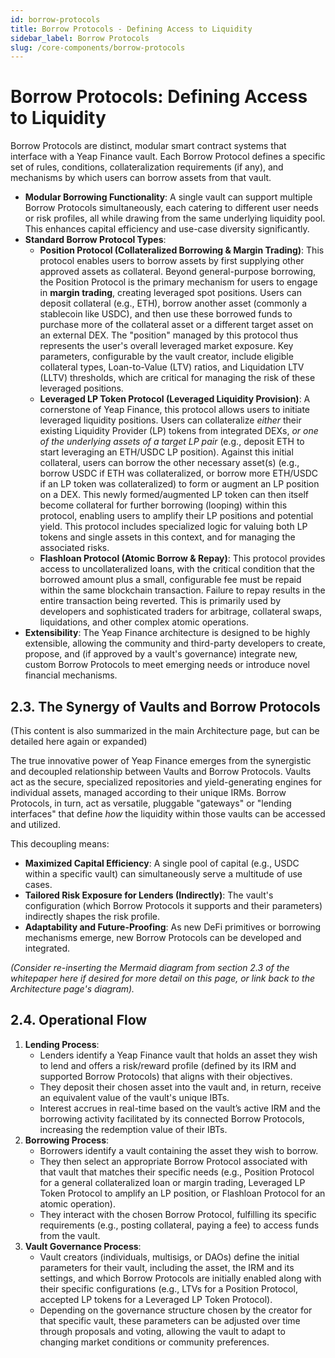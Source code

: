 ```yaml
---
id: borrow-protocols
title: Borrow Protocols - Defining Access to Liquidity
sidebar_label: Borrow Protocols
slug: /core-components/borrow-protocols
---
```


# Borrow Protocols: Defining Access to Liquidity

Borrow Protocols are distinct, modular smart contract systems that interface with a Yeap Finance vault. Each Borrow Protocol defines a specific set of rules, conditions, collateralization requirements (if any), and mechanisms by which users can borrow assets from that vault.

* **Modular Borrowing Functionality**: A single vault can support multiple Borrow Protocols simultaneously, each catering to different user needs or risk profiles, all while drawing from the same underlying liquidity pool. This enhances capital efficiency and use-case diversity significantly.
* **Standard Borrow Protocol Types**:
    * **Position Protocol (Collateralized Borrowing & Margin Trading)**: This protocol enables users to borrow assets by first supplying other approved assets as collateral. Beyond general-purpose borrowing, the Position Protocol is the primary mechanism for users to engage in **margin trading**, creating leveraged spot positions. Users can deposit collateral (e.g., ETH), borrow another asset (commonly a stablecoin like USDC), and then use these borrowed funds to purchase more of the collateral asset or a different target asset on an external DEX. The "position" managed by this protocol thus represents the user's overall leveraged market exposure. Key parameters, configurable by the vault creator, include eligible collateral types, Loan-to-Value (LTV) ratios, and Liquidation LTV (LLTV) thresholds, which are critical for managing the risk of these leveraged positions.
    * **Leveraged LP Token Protocol (Leveraged Liquidity Provision)**: A cornerstone of Yeap Finance, this protocol allows users to initiate leveraged liquidity positions. Users can collateralize *either* their existing Liquidity Provider (LP) tokens from integrated DEXs, *or one of the underlying assets of a target LP pair* (e.g., deposit ETH to start leveraging an ETH/USDC LP position). Against this initial collateral, users can borrow the other necessary asset(s) (e.g., borrow USDC if ETH was collateralized, or borrow more ETH/USDC if an LP token was collateralized) to form or augment an LP position on a DEX. This newly formed/augmented LP token can then itself become collateral for further borrowing (looping) within this protocol, enabling users to amplify their LP positions and potential yield. This protocol includes specialized logic for valuing both LP tokens and single assets in this context, and for managing the associated risks.
    * **Flashloan Protocol (Atomic Borrow & Repay)**: This protocol provides access to uncollateralized loans, with the critical condition that the borrowed amount plus a small, configurable fee must be repaid within the same blockchain transaction. Failure to repay results in the entire transaction being reverted. This is primarily used by developers and sophisticated traders for arbitrage, collateral swaps, liquidations, and other complex atomic operations.
* **Extensibility**: The Yeap Finance architecture is designed to be highly extensible, allowing the community and third-party developers to create, propose, and (if approved by a vault's governance) integrate new, custom Borrow Protocols to meet emerging needs or introduce novel financial mechanisms.

## 2.3. The Synergy of Vaults and Borrow Protocols

(This content is also summarized in the main Architecture page, but can be detailed here again or expanded)

The true innovative power of Yeap Finance emerges from the synergistic and decoupled relationship between Vaults and Borrow Protocols. Vaults act as the secure, specialized repositories and yield-generating engines for individual assets, managed according to their unique IRMs. Borrow Protocols, in turn, act as versatile, pluggable "gateways" or "lending interfaces" that define *how* the liquidity within those vaults can be accessed and utilized.

This decoupling means:

* **Maximized Capital Efficiency**: A single pool of capital (e.g., USDC within a specific vault) can simultaneously serve a multitude of use cases.
* **Tailored Risk Exposure for Lenders (Indirectly)**: The vault's configuration (which Borrow Protocols it supports and their parameters) indirectly shapes the risk profile.
* **Adaptability and Future-Proofing**: As new DeFi primitives or borrowing mechanisms emerge, new Borrow Protocols can be developed and integrated.

*(Consider re-inserting the Mermaid diagram from section 2.3 of the whitepaper here if desired for more detail on this page, or link back to the Architecture page's diagram).*

## 2.4. Operational Flow

1.  **Lending Process**:
    * Lenders identify a Yeap Finance vault that holds an asset they wish to lend and offers a risk/reward profile (defined by its IRM and supported Borrow Protocols) that aligns with their objectives.
    * They deposit their chosen asset into the vault and, in return, receive an equivalent value of the vault's unique IBTs.
    * Interest accrues in real-time based on the vault’s active IRM and the borrowing activity facilitated by its connected Borrow Protocols, increasing the redemption value of their IBTs.
2.  **Borrowing Process**:
    * Borrowers identify a vault containing the asset they wish to borrow.
    * They then select an appropriate Borrow Protocol associated with that vault that matches their specific needs (e.g., Position Protocol for a general collateralized loan or margin trading, Leveraged LP Token Protocol to amplify an LP position, or Flashloan Protocol for an atomic operation).
    * They interact with the chosen Borrow Protocol, fulfilling its specific requirements (e.g., posting collateral, paying a fee) to access funds from the vault.
3.  **Vault Governance Process**:
    * Vault creators (individuals, multisigs, or DAOs) define the initial parameters for their vault, including the asset, the IRM and its settings, and which Borrow Protocols are initially enabled along with their specific configurations (e.g., LTVs for a Position Protocol, accepted LP tokens for a Leveraged LP Token Protocol).
    * Depending on the governance structure chosen by the creator for that specific vault, these parameters can be adjusted over time through proposals and voting, allowing the vault to adapt to changing market conditions or community preferences.
